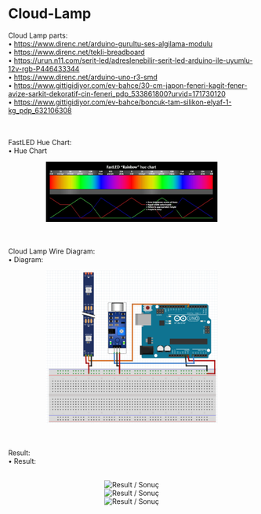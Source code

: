 # Cloud-Lamp
Cloud Lamp parts:
<br>• https://www.direnc.net/arduino-gurultu-ses-algilama-modulu
<br>• https://www.direnc.net/tekli-breadboard
<br>• https://urun.n11.com/serit-led/adreslenebilir-serit-led-arduino-ile-uyumlu-12v-rgb-P446433344
<br>• https://www.direnc.net/arduino-uno-r3-smd
<br>• https://www.gittigidiyor.com/ev-bahce/30-cm-japon-feneri-kagit-fener-avize-sarkit-dekoratif-cin-feneri_pdp_533861800?urvid=171730120
<br>• https://www.gittigidiyor.com/ev-bahce/boncuk-tam-silikon-elyaf-1-kg_pdp_632106308

<br><br>FastLED Hue Chart:
<br>• Hue Chart
<p align="center">
  <img src="img/hue_chart.png" width="350" title="Hue Chart / Renk Tablosu">
</p>
<br><br>Cloud Lamp Wire Diagram:
<br>• Diagram:
<p align="center">
  <img src="img/diagram.png" width="350" title="Wire Diagram / Bağlantı Şeması">
</p>
<br><br>Result:
<br>• Result:
<p align="center">
  <br><img src="img/result1.png" width="350" title="Result / Sonuç">
  <br><img src="img/result2.png" width="350" title="Result / Sonuç">
  <br><img src="img/result3.png" width="350" title="Result / Sonuç">
</p>
